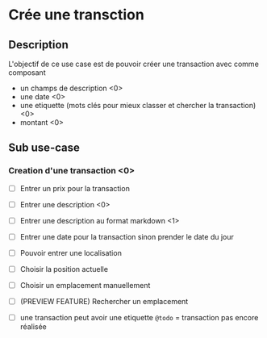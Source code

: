 # Crée une transction

## Description

L'objectif de ce use case est de pouvoir créer une transaction avec comme composant 
- un champs de description <0>
- une date <0>
- une etiquette (mots clés pour mieux classer et chercher la transaction) <0> 
- montant <0>


## Sub use-case

### Creation d'une transaction <0>

- [ ] Entrer un prix pour la transaction 
- [ ] Entrer une description <0>
- [ ] Entrer une description au format markdown <1>
- [ ] Entrer une date pour la transaction sinon prender le date du jour
- [ ] Pouvoir entrer une localisation
- [ ] Choisir la position actuelle
- [ ] Choisir un emplacement manuellement
- [ ] (PREVIEW FEATURE) Rechercher un emplacement
- [ ] une transaction peut avoir une etiquette `@todo` = transaction pas encore réalisée


